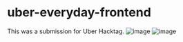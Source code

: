 # uber-everyday-frontend
This was a submission for Uber Hacktag.
![image](https://user-images.githubusercontent.com/51574716/184523545-45fc9efe-2ed7-40d9-8828-f1283060e23f.png)
![image](https://user-images.githubusercontent.com/51574716/184523561-c0167fa0-f298-4375-b0fe-bfb2aa7b98bb.png)

